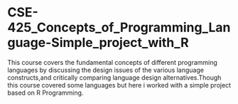 # CSE-425_Concepts_of_Programming_Language-Simple_project_with_R
This course covers the fundamental concepts of different programming languages by discussing the design issues of the various language constructs,and critically comparing language design alternatives.Though this course covered some languages but here i worked with a simple project based on R Programming.
